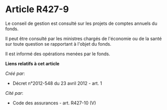 # Article R427-9

Le conseil de gestion est consulté sur les projets de comptes annuels du fonds. 

Il peut être consulté par les ministres chargés de l'économie ou de la santé sur toute question se rapportant à l'objet du
fonds. 

Il est informé des opérations menées par le fonds.

**Liens relatifs à cet article**

_Créé par_:

  - Décret n°2012-548 du 23 avril 2012 - art. 1

_Cité par_:

  - Code des assurances - art. R427-10 (V)
